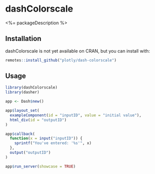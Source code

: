 # dashColorscale

<%= packageDescription %>

## Installation

dashColorscale is not yet available on CRAN, but you can install with:

```r
remotes::install_github("plotly/dash-colorscale")
```

## Usage

```r
library(dashColorscale)
library(dasher)

app <- Dash$new()

app$layout_set(
  exampleComponent(id = "inputID", value = "initial value"),
  html_div(id = "outputID")
)

app$callback(
  function(x = input("inputID")) {
    sprintf("You've entered: '%s'", x)
  },
  output("outputID")
)

app$run_server(showcase = TRUE)
```
